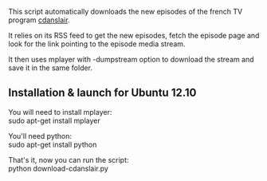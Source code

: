 This script automatically downloads the new episodes of the french TV program [cdanslair](http://www.france5.fr/c-dans-l-air).

It relies on its RSS feed to get the new episodes, fetch the episode page and look for the link pointing to the episode media stream.

It then uses mplayer with -dumpstream option to download the stream and save it in the same folder.

## Installation & launch for Ubuntu 12.10
You will need to install mplayer:   
sudo apt-get install mplayer

You'll need python:    
sudo apt-get install python

That's it, now you can run the script:    
python download-cdanslair.py

